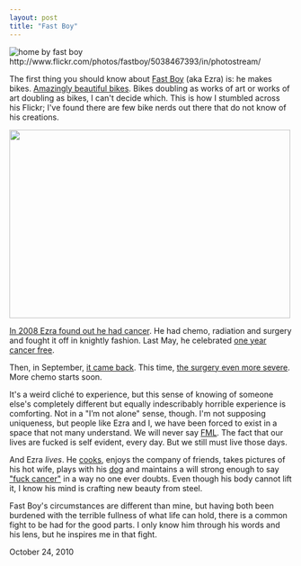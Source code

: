 ```yaml
---
layout: post
title: "Fast Boy"
---
```


<img src="http://farm5.static.flickr.com/4149/5038467393_ed3dfabee9.jpg" title="home by fast boy http://www.flickr.com/photos/fastboy/5038467393/in/photostream/">

The first thing you should know about [Fast Boy](http://www.flickr.com/photos/fastboy/) (aka Ezra) is: he makes bikes. [Amazingly beautiful bikes](http://www.flickr.com/photos/fastboy/collections/72157623961829924/). Bikes doubling as works of art or works of art doubling as bikes, I can't decide which. This is how I stumbled across his Flickr; I've found there are few bike nerds out there that do not know of his creations.

<a href="http://www.flickr.com/photos/fastboy/4606106327/" title="Untitled by fast boy, on Flickr"><img src="http://farm5.static.flickr.com/4024/4606106327_cc17338bb2.jpg" width="500" height="335" alt="" /></a>

[In 2008 Ezra found out he had cancer](http://www.flickr.com/photos/fastboy/2678131886/in/set-72157607075926461/). He had chemo, radiation and surgery and fought it off in knightly fashion. Last May, he celebrated [one year cancer free](http://www.fastboycycles.com/teachingcancertocry/?p=379).

Then, in September, [it came back](http://www.fastboycycles.com/teachingcancertocry/?p=383). This time, [the surgery even more severe](http://www.fastboycycles.com/teachingcancertocry/?p=385). More chemo starts soon.

It's a weird clich&eacute; to experience, but this sense of knowing of someone else's completely different but equally indescribably horrible experience is comforting. Not in a "I&rsquo;m not alone" sense, though. I'm not supposing uniqueness, but people like Ezra and I, we have been forced to exist in a space that not many understand. We will never say <a href="http://twitter.com/#!/search/FML" title="'fuck my life' -- e.g. 'Missed the bus FML'">FML</a>. The fact that our lives are fucked is self evident, every day. But we still must live those days. 

And Ezra _lives_. He [cooks](http://www.flickr.com/photos/fastboy/5054541856/in/photostream/), enjoys the company of friends, takes pictures of his hot wife, plays with his [dog](http://www.flickr.com/photos/fastboy/4990523812/) and maintains a will strong enough to say ["fuck cancer"](http://www.fastboycycles.com/teachingcancertocry/) in a way no one ever doubts. Even though his body cannot lift it, I know his mind is crafting new beauty from steel.

Fast Boy's circumstances are different than mine, but having both been burdened with the terrible fullness of what life can hold, there is a common fight to be had for the good parts. I only know him through his words and his lens, but he inspires me in that fight.

<p class="date">October 24, 2010</p>
